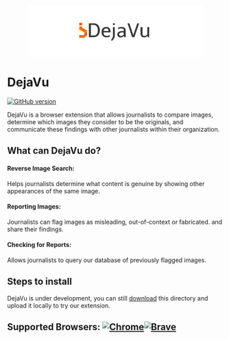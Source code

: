 <p align="center">
<a href = "https://rzere.github.io/DejaVu"><img src="icons/dejavu_small.png"
     alt="DejaVu" height="120" width=auto/></a>
</p>

# DejaVu
[![GitHub version](https://badge.fury.io/gh/rzere%2FDejaVu.svg)](https://badge.fury.io/gh/rzere%2FDejaVu)

DejaVu is a browser extension that allows journalists to compare images, determine which images
they consider to be the originals, and communicate these findings with other journalists within their organization.

## What can DejaVu do?
#### Reverse Image Search:
Helps journalists determine what content is genuine by showing other appearances of the same image.
#### Reporting Images:
Journalists can flag images as misleading, out-of-context or fabricated. and share their findings.
#### Checking for Reports:
Allows journalists to query our database of previously flagged images.


## Steps to install
DejaVu is under development, you can still [download](https://github.com/rzere/DejaVu/zipball/master/) this directory and upload it locally to try our extension.

## Supported Browsers: <a href="https://www.google.com/chrome/?brand=CHBD&gclid=EAIaIQobChMIu8r0uZb84QIVFYTICh32RweMEAAYASAAEgIeSPD_BwE&gclsrc=aw.ds"><img src="https://img.purch.com/o/aHR0cDovL3d3dy5sYXB0b3BtYWcuY29tL2ltYWdlcy93cC9wdXJjaC1hcGkvaW5jb250ZW50LzIwMTYvMDEvY2hyb21lLWxvZ28tMjUweDI1MC5wbmc=" alt="Chrome" width="32" height="32"/></a><a href="https://brave.com/download/"><img src="https://images-na.ssl-images-amazon.com/images/I/51IbhWne1lL.png" alt="Brave" width="36" height="36"/></a>
